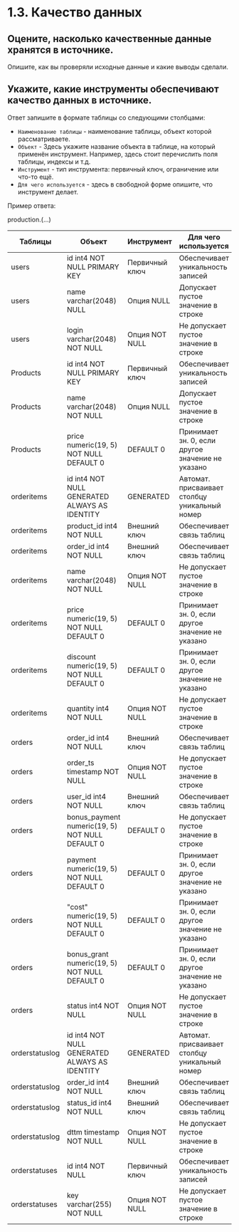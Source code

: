 # 1.3. Качество данных

## Оцените, насколько качественные данные хранятся в источнике.
Опишите, как вы проверяли исходные данные и какие выводы сделали.

## Укажите, какие инструменты обеспечивают качество данных в источнике.
Ответ запишите в формате таблицы со следующими столбцами:
- `Наименование таблицы` - наименование таблицы, объект которой рассматриваете.
- `Объект` - Здесь укажите название объекта в таблице, на который применён инструмент. Например, здесь стоит перечислить поля таблицы, индексы и т.д.
- `Инструмент` - тип инструмента: первичный ключ, ограничение или что-то ещё.
- `Для чего используется` - здесь в свободной форме опишите, что инструмент делает.

Пример ответа:

production.(...)

| Таблицы  | Объект                                  | Инструмент      | Для чего используется                             |
| -------- | --------------------------------------- | --------------- | --------------------------------------------------|
| users    | id int4 NOT NULL PRIMARY KEY            | Первичный ключ  | Обеспечивает уникальность записей                 |
| users    | name varchar(2048) NULL                 | Опция NULL      | Допускает пустое значение в строке                |
| users    | login varchar(2048) NOT NULL            | Опция NOT NULL  | Не допускает пустое значение в строке             |
| Products | id int4 NOT NULL PRIMARY KEY            | Первичный ключ  | Обеспечивает уникальность записей                 |
| Products | name varchar(2048) NOT NULL             | Опция NULL      | Допускает пустое значение в строке                |
| Products | price numeric(19, 5) NOT NULL DEFAULT 0 | DEFAULT 0       | Принимает зн. 0, если другое значение не указано  |
| orderitems | id int4 NOT NULL GENERATED ALWAYS AS IDENTITY | GENERATED      | Автомат. присваивает столбцу уникальный номер    |
| orderitems | product_id int4 NOT NULL                      | Внешний ключ   | Обеспечивает связь таблиц                        |
| orderitems | order_id int4 NOT NULL                        | Внешний ключ   | Обеспечивает связь таблиц                        |
| orderitems | name varchar(2048) NOT NULL                   | Опция NOT NULL | Не допускает пустое значение в строке            |
| orderitems | price numeric(19, 5) NOT NULL DEFAULT 0       | DEFAULT 0      | Принимает зн. 0, если другое значение не указано |
| orderitems | discount numeric(19, 5) NOT NULL DEFAULT 0    | DEFAULT 0      | Принимает зн. 0, если другое значение не указано |
| orderitems | quantity int4 NOT NULL                        | Опция NOT NULL | Не допускает пустое значение в строке            |
| orders | order_id int4 NOT NULL                          | Внешний ключ   | Обеспечивает связь таблиц                        |
| orders | order_ts timestamp NOT NULL                     | Опция NOT NULL | Не допускает пустое значение в строке            |
| orders | user_id int4 NOT NULL                           | Внешний ключ   | Обеспечивает связь таблиц                        |
| orders | bonus_payment numeric(19, 5) NOT NULL DEFAULT 0 | DEFAULT 0      | Не допускает пустое значение в строке            |
| orders | payment numeric(19, 5) NOT NULL DEFAULT 0       | DEFAULT 0      | Принимает зн. 0, если другое значение не указано |
| orders | "cost" numeric(19, 5) NOT NULL DEFAULT 0        | DEFAULT 0      | Принимает зн. 0, если другое значение не указано |
| orders | bonus_grant numeric(19, 5) NOT NULL DEFAULT 0   | DEFAULT 0      | Принимает зн. 0, если другое значение не указано |
| orders | status int4 NOT NULL                            | Опция NOT NULL | Не допускает пустое значение в строке            |
| orderstatuslog | id int4 NOT NULL GENERATED ALWAYS AS IDENTITY | GENERATED      | Автомат. присваивает столбцу уникальный номер |
| orderstatuslog | order_id int4 NOT NULL                        | Внешний ключ   | Обеспечивает связь таблиц                     |
| orderstatuslog | status_id int4 NOT NULL                       | Внешний ключ   | Обеспечивает связь таблиц                     |
| orderstatuslog | dttm timestamp NOT NULL                       | Опция NOT NULL | Не допускает пустое значение в строке         |
| orderstatuses | id int4 NOT NULL          | Первичный ключ | Обеспечивает уникальность записей     |
| orderstatuses | key varchar(255) NOT NULL | Опция NOT NULL | Не допускает пустое значение в строке |
